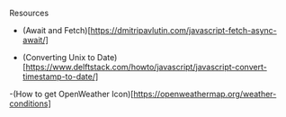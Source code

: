 Resources
- (Await and Fetch)[https://dmitripavlutin.com/javascript-fetch-async-await/]

- (Converting Unix to Date)[https://www.delftstack.com/howto/javascript/javascript-convert-timestamp-to-date/]

-(How to get OpenWeather Icon)[https://openweathermap.org/weather-conditions]
